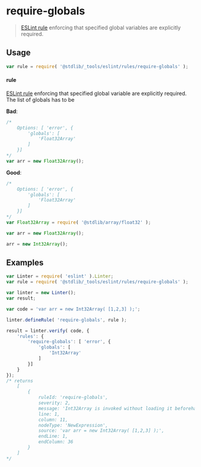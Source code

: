 # require-globals

> [ESLint rule][eslint-rules] enforcing that specified global variables are explicitly required.

<section class="intro">

</section>

<!-- /.intro -->

<section class="usage">

## Usage

```javascript
var rule = require( '@stdlib/_tools/eslint/rules/require-globals' );
```

#### rule

[ESLint rule][eslint-rules] enforcing that specified global variable are explicitly required. The list of globals has to be

**Bad**:

<!-- eslint-disable stdlib/require-globals -->

```javascript
/*
    Options: [ 'error', {
        'globals': [
            'Float32Array'
        ]
    }]
*/
var arr = new Float32Array();
```

**Good**:

<!-- eslint-disable stdlib/require-globals -->

``` javascript 
/*
    Options: [ 'error', {
        'globals': [
            'Float32Array'
        ]
    }]
*/
var Float32Array = require( '@stdlib/array/float32' );

var arr = new Float32Array();

arr = new Int32Array();
```

</section>

<!-- /.usage -->

<section class="examples">

## Examples

```javascript
var Linter = require( 'eslint' ).Linter;
var rule = require( '@stdlib/_tools/eslint/rules/require-globals' );

var linter = new Linter();
var result;

var code = 'var arr = new Int32Array( [1,2,3] );';

linter.defineRule( 'require-globals', rule );

result = linter.verify( code, {
    'rules': {
        'require-globals': [ 'error', {
            'globals': [
                'Int32Array'
            ]
        }]
    }
});
/* returns
    [
        {
            ruleId: 'require-globals',
            severity: 2,
            message: 'Int32Array is invoked without loading it beforehand via require()',
            line: 1,
            column: 11,
            nodeType: 'NewExpression',
            source: 'var arr = new Int32Array( [1,2,3] );',
            endLine: 1,
            endColumn: 36
        }
    ]
*/
```

</section>

<!-- /.examples -->

<section class="links">

[eslint-rules]: https://eslint.org/docs/developer-guide/working-with-rules

</section>

<!-- /.links -->
